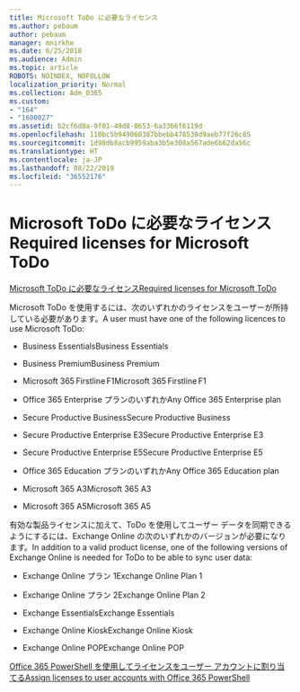 ```yaml
---
title: Microsoft ToDo に必要なライセンス
ms.author: pebaum
author: pebaum
manager: mnirkhe
ms.date: 6/25/2018
ms.audience: Admin
ms.topic: article
ROBOTS: NOINDEX, NOFOLLOW
localization_priority: Normal
ms.collection: Adm_O365
ms.custom:
- "164"
- "1600027"
ms.assetid: b2cf6d0a-9f01-49d8-8653-6a3366f6119d
ms.openlocfilehash: 110bc5b949060387bbebb478538d9aeb77f26c85
ms.sourcegitcommit: 1d98db8acb9959aba3b5e308a567ade6b62da56c
ms.translationtype: HT
ms.contentlocale: ja-JP
ms.lasthandoff: 08/22/2019
ms.locfileid: "36552176"
---
```

# <a name="required-licenses-for-microsoft-todo"></a><span data-ttu-id="5cfd4-102">Microsoft ToDo に必要なライセンス</span><span class="sxs-lookup"><span data-stu-id="5cfd4-102">Required licenses for Microsoft ToDo</span></span>

[<span data-ttu-id="5cfd4-103">Microsoft ToDo に必要なライセンス</span><span class="sxs-lookup"><span data-stu-id="5cfd4-103">Required licenses for Microsoft ToDo</span></span>](https://support.office.com/article/381e9d1b-c500-49b5-973e-890fd86528d7.aspx)
  
<span data-ttu-id="5cfd4-104">Microsoft ToDo を使用するには、次のいずれかのライセンスをユーザーが所持している必要があります。</span><span class="sxs-lookup"><span data-stu-id="5cfd4-104">A user must have one of the following licences to use Microsoft ToDo:</span></span>
  
- <span data-ttu-id="5cfd4-105">Business Essentials</span><span class="sxs-lookup"><span data-stu-id="5cfd4-105">Business Essentials</span></span>

- <span data-ttu-id="5cfd4-106">Business Premium</span><span class="sxs-lookup"><span data-stu-id="5cfd4-106">Business Premium</span></span>

- <span data-ttu-id="5cfd4-107">Microsoft 365 Firstline F1</span><span class="sxs-lookup"><span data-stu-id="5cfd4-107">Microsoft 365 Firstline F1</span></span>

- <span data-ttu-id="5cfd4-108">Office 365 Enterprise プランのいずれか</span><span class="sxs-lookup"><span data-stu-id="5cfd4-108">Any Office 365 Enterprise plan</span></span>

- <span data-ttu-id="5cfd4-109">Secure Productive Business</span><span class="sxs-lookup"><span data-stu-id="5cfd4-109">Secure Productive Business</span></span>

- <span data-ttu-id="5cfd4-110">Secure Productive Enterprise E3</span><span class="sxs-lookup"><span data-stu-id="5cfd4-110">Secure Productive Enterprise E3</span></span>

- <span data-ttu-id="5cfd4-111">Secure Productive Enterprise E5</span><span class="sxs-lookup"><span data-stu-id="5cfd4-111">Secure Productive Enterprise E5</span></span>

- <span data-ttu-id="5cfd4-112">Office 365 Education プランのいずれか</span><span class="sxs-lookup"><span data-stu-id="5cfd4-112">Any Office 365 Education plan</span></span>

- <span data-ttu-id="5cfd4-113">Microsoft 365 A3</span><span class="sxs-lookup"><span data-stu-id="5cfd4-113">Microsoft 365 A3</span></span>

- <span data-ttu-id="5cfd4-114">Microsoft 365 A5</span><span class="sxs-lookup"><span data-stu-id="5cfd4-114">Microsoft 365 A5</span></span>

<span data-ttu-id="5cfd4-115">有効な製品ライセンスに加えて、ToDo を使用してユーザー データを同期できるようにするには、Exchange Online の次のいずれかのバージョンが必要になります。</span><span class="sxs-lookup"><span data-stu-id="5cfd4-115">In addition to a valid product license, one of the following versions of Exchange Online is needed for ToDo to be able to sync user data:</span></span>
  
- <span data-ttu-id="5cfd4-116">Exchange Online プラン 1</span><span class="sxs-lookup"><span data-stu-id="5cfd4-116">Exchange Online Plan 1</span></span>

- <span data-ttu-id="5cfd4-117">Exchange Online プラン 2</span><span class="sxs-lookup"><span data-stu-id="5cfd4-117">Exchange Online Plan 2</span></span>

- <span data-ttu-id="5cfd4-118">Exchange Essentials</span><span class="sxs-lookup"><span data-stu-id="5cfd4-118">Exchange Essentials</span></span>

- <span data-ttu-id="5cfd4-119">Exchange Online Kiosk</span><span class="sxs-lookup"><span data-stu-id="5cfd4-119">Exchange Online Kiosk</span></span>

- <span data-ttu-id="5cfd4-120">Exchange Online POP</span><span class="sxs-lookup"><span data-stu-id="5cfd4-120">Exchange Online POP</span></span>

[<span data-ttu-id="5cfd4-121">Office 365 PowerShell を使用してライセンスをユーザー アカウントに割り当てる</span><span class="sxs-lookup"><span data-stu-id="5cfd4-121">Assign licenses to user accounts with Office 365 PowerShell</span></span>](https://docs.microsoft.com/office365/enterprise/powershell/assign-licenses-to-user-accounts-with-office-365-powershell )
  